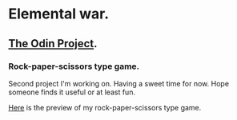 # Elemental war.
## [The Odin Project](https://www.theodinproject.com/).

### Rock-paper-scissors type game.

Second project I'm working on. Having a sweet time for now. Hope someone finds it useful or at least fun.

[Here]() is the preview of my rock-paper-scissors type game. 
